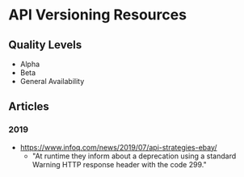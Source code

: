 
# API Versioning Resources

## Quality Levels
- Alpha
- Beta
- General Availability 






## Articles
### 2019 
- https://www.infoq.com/news/2019/07/api-strategies-ebay/
  + "At runtime they inform about a deprecation using a standard Warning HTTP response header with the code 299."



